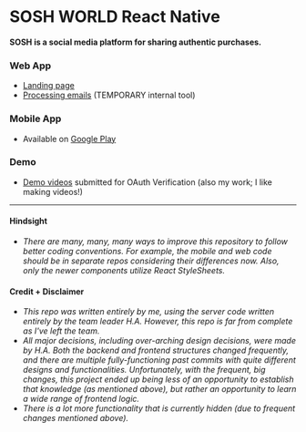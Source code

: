 # SOSH WORLD React Native
**SOSH is a social media platform for sharing authentic purchases.**

### Web App

- [Landing page](https://www.soshworld.com)
- [Processing emails](https://www.soshworld.com/tools) (TEMPORARY internal tool)

### Mobile App

- Available on [Google Play](https://play.google.com/store/apps/details?id=com.soshworld)

### Demo

- [Demo videos](https://www.dropbox.com/sh/ybqu8we3q8lp94p/AAA4EXX97__j3yaNqxu8JfVsa?dl=0) submitted for OAuth Verification (also my work; I like making videos!)


-----


#### Hindsight
- _There are many, many, many ways to improve this repository to follow better coding conventions. For example, the mobile and web code should be in separate repos considering their differences now. Also, only the newer components utilize React StyleSheets._

#### Credit + Disclaimer
- _This repo was written entirely by me, using the server code written entirely by the team leader H.A. However, this repo is far from complete as I've left the team._
- _All major decisions, including over-arching design decisions, were made by H.A. Both the backend and frontend structures changed frequently, and there are multiple fully-functioning past commits with quite different designs and functionalities. Unfortunately, with the frequent, big changes, this project ended up being less of an opportunity to establish that knowledge (as mentioned above), but rather an opportunity to learn a wide range of frontend logic._
- _There is a lot more functionality that is currently hidden (due to frequent changes mentioned above)._
